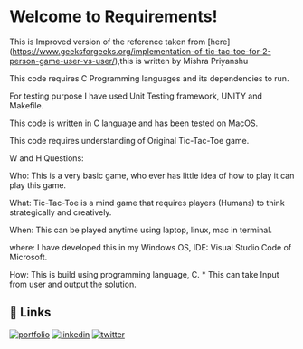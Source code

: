 
# Welcome to Requirements!

This is Improved version of the reference taken from [here]
(https://www.geeksforgeeks.org/implementation-of-tic-tac-toe-for-2-person-game-user-vs-user/),this is written by Mishra Priyanshu



This code requires C Programming languages and its dependencies to run.

For testing purpose I have used Unit Testing framework, UNITY and Makefile.

This code is written in C language and has been tested on MacOS.

This code requires understanding of Original Tic-Tac-Toe game.


W and H Questions:

Who:
    This is a very basic game, who ever has little idea of how to play it can play this game.

What:
    Tic-Tac-Toe is a mind game that requires players (Humans) to think strategically and creatively.

When:
    This can be played anytime using laptop, linux, mac in terminal.

where:
    I have developed this in my Windows OS, IDE: Visual Studio Code of Microsoft.
    
How:
    This is build using programming language, C. * This can take Input from user and output the solution.




## 🔗 Links
[![portfolio](https://img.shields.io/badge/my_portfolio-000?style=for-the-badge&logo=ko-fi&logoColor=white)](https://katherinempeterson.com/)
[![linkedin](https://img.shields.io/badge/linkedin-0A66C2?style=for-the-badge&logo=linkedin&logoColor=white)](https://www.linkedin.com/)
[![twitter](https://img.shields.io/badge/twitter-1DA1F2?style=for-the-badge&logo=twitter&logoColor=white)](https://twitter.com/)


